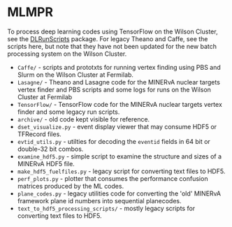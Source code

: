 # MLMPR

To process deep learning codes using TensorFlow on the Wilson Cluster, see the
[DLRunScripts](https://github.com/gnperdue/DLRunScripts) package. For legacy
Theano and Caffe, see the scripts here, but note that they have not been
updated for the new batch processing system on the Wilson Cluster.

* `Caffe/` - scripts and prototxts for running vertex finding using PBS and
Slurm on the Wilson Cluster at Fermilab.
* `Lasagne/` - Theano and Lasagne code for the MINERvA nuclear targets
vertex finder and PBS scripts and some logs for runs on the Wilson Cluster at
Fermilab
* `TensorFlow/` - TensorFlow code for the MINERvA nuclear targets vertex
finder and some legacy run scripts.
* `archive/` - old code kept visible for reference.
* `dset_visualize.py` - event display viewer that may consume HDF5 or TFRecord
files.
* `evtid_utils.py` - utilties for decoding the `eventid` fields in 64 bit or
double-32 bit combos.
* `examine_hdf5.py` - simple script to examine the structure and sizes of a
MINERvA HDF5 file.
* `make_hdf5_fuelfiles.py` - legacy script for converting text files to HDF5.
* `perf_plots.py` - plotter that consumes the performance confusion matrices
produced by the ML codes.
* `plane_codes.py` - legacy utilities code for converting the 'old' MINERvA
framework plane id numbers into sequential planecodes.
* `text_to_hdf5_processing_scripts/` - mostly legacy scripts for converting text files
to HDF5.
